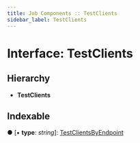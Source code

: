 ```yaml
---
title: Job Components :: TestClients
sidebar_label: TestClients
---
```


# Interface: TestClients

## Hierarchy

* **TestClients**

## Indexable

● \[▪ **type**: *string*\]: [TestClientsByEndpoint](testclientsbyendpoint.md)
